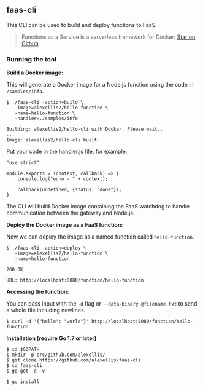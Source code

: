 ## faas-cli

This CLI can be used to build and deploy functions to FaaS.

> Functions as a Service is a serverless framework for Docker: [Star on Github](https://github.com/alexellis/faas)

### Running the tool

**Build a Docker image:**

This will generate a Docker image for a Node.js function using the code in `/samples/info`.

```
$ ./faas-cli -action=build \ 
   -image=alexellis2/hello-function \
   -name=hello-function \
   -handler=./samples/info

Building: alexellis2/hello-cli with Docker. Please wait..
...
Image: alexellis2/hello-cli built.
```

Put your code in the handler.js file, for example:

```
"use strict"

module.exports = (context, callback) => {
    console.log("echo - " + context);
    
    callback(undefined, {status: "done"});
}
```

The CLI will build Docker image containing the FaaS watchdog to handle communication between the gateway and Node.js.

**Deploy the Docker image as a FaaS function:**

Now we can deploy the image as a named function called `hello-function`.

```
$ ./faas-cli -action=deploy \
   -image=alexellis2/hello-function \
   -name=hello-function

200 OK

URL: http://localhost:8080/function/hello-function
```

**Accessing the function:**

You can pass input with the `-d` flag or `--data-binary @filename.txt` to send a whole file including newlines.

```
$ curl -d '{"hello": "world"}' http://localhost:8080/function/hello-function
```

**Installation (require Go 1.7 or later)**

```
$ cd $GOPATH
$ mkdir -p src/github.com/alexellis/
$ git clone https://github.com/alexellis/faas-cli
$ cd faas-cli
$ go get -d -v

$ go install
```
